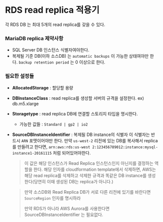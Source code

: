 # RDS read replica 적용기

각 RDS DB 는 최대 5개의 read replica를 갖을 수 있다.

### MariaDB replica 제약사항

- SQL Server DB 인스턴스 식별자여야한다.
- 복제될 기준 DB(이하 소스DB) 는 `automatic backups` 이 가능한 상태여야만 한다. `backup retention period` 는 0 이상으로 한다.



### 필요한 설정들

- **AllocatedStorage** : 할당할 용량
- **DBInstanceClass** : read replica를 생성할 서버의 규격을 설정한다. ex) db.m5.xlarge
- **Storagetype** : read replica DB에 연결할 스토리지 타입을 명시한다.
  - 가능한 값들 :  `Standard | gp2 | io2`

- **SourceDBInstanceIdentifier** : 복제될 DB instance의 식별자 이 식별자는 반드시 `ARN` 포맷이어야만 한다. 만약 `us-west-2` 리전에 있는 DB를 복사해서 replica를 만들려고 한다면, `arn:aws:rds:us-west 2:123456789012:instance:mysql-instance1-20161115` 처럼 되어있어야한다.

  > 이 값은 해당 인스턴스가 Read Replica 인스턴스인지 아닌지를 결정하는 역할을 한다. 해당 인자를 cloudformation template에서 삭제하면, AWS는 해당 read replica를 삭제하고 삭제한 규격과 똑같은 DB instance를 생성한다(당연히 이때 생성된 DB는 replica가 아니다.) 

  > 만약 소스DB와 Read Replica DB가 서로 다른 리전에 있기를 바란다면 `SourceRegion` 인자를 명시하라
  >
  > 만약 RDS가 아니라 AWS Aurora를 사용한다면 SourceDBInstanceIdentifier 는 필요없다.